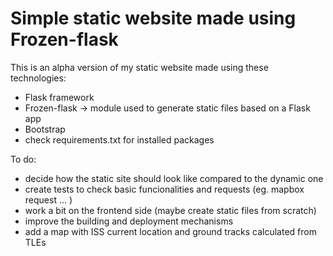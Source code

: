 # Simple static website made using Frozen-flask
This is an alpha version of my static website made using these technologies:
- Flask framework
- Frozen-flask -> module used to generate static files based on a Flask app
- Bootstrap
- check requirements.txt for installed packages

To do:
- decide how the static site should look like compared to the dynamic one
- create tests to check basic funcionalities and requests (eg. mapbox request ... )
- work a bit on the frontend side (maybe create static files from scratch)
- improve the building and deployment mechanisms
- add a map with ISS current location and ground tracks calculated from TLEs